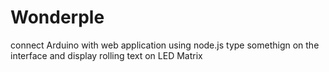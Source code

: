 # Wonderple

connect Arduino with web application using node.js
type somethign on the interface and display rolling text on LED Matrix
